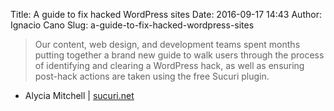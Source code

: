 Title: A guide to fix hacked WordPress sites
Date: 2016-09-17 14:43
Author: Ignacio Cano
Slug: a-guide-to-fix-hacked-wordpress-sites

> Our content, web design, and development teams spent months putting together
> a brand new guide to walk users through the process of identifying and
> clearing a WordPress hack, as well as ensuring post-hack actions are taken
> using the free Sucuri plugin.

- Alycia Mitchell | [sucuri.net][]

  [sucuri.net]: https://blog.sucuri.net/2016/09/guide-for-hacked-wordpress.html
    "A guide to fix hacked WordPress sites"
